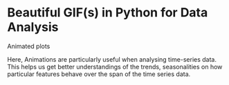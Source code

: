 # Beautiful GIF(s) in Python for Data Analysis
Animated plots

Here, Animations are particularly useful when analysing time-series data. This helps us get better understandings of the trends, seasonalities on how particular features behave over the span of the time series data.
